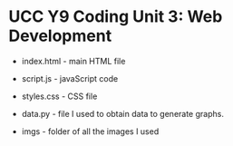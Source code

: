 # UCC Y9 Coding Unit 3: Web Development

- index.html - main HTML file

- script.js - javaScript code

- styles.css - CSS file

- data.py - file I used to obtain data to generate 
graphs.

- imgs - folder of all the images I used